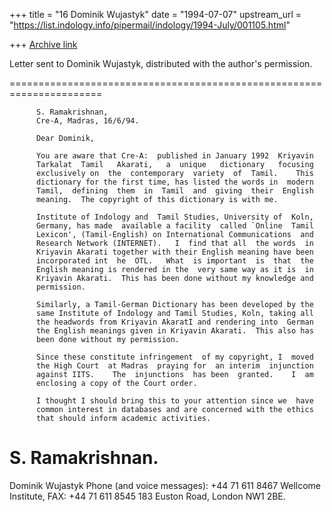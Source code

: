 +++
title = "16 Dominik Wujastyk"
date = "1994-07-07"
upstream_url = "https://list.indology.info/pipermail/indology/1994-July/001105.html"

+++
[Archive link](https://list.indology.info/pipermail/indology/1994-July/001105.html)


Letter sent to Dominik Wujastyk, distributed with the author's permission.

======================================================================

          S. Ramakrishnan,
          Cre-A, Madras, 16/6/94.

          Dear Dominik,

          You are aware that Cre-A:  published in January 1992  Kriyavin
          Tarkalat  Tamil   Akarati,   a  unique   dictionary   focusing
          exclusively on  the  contemporary  variety  of  Tamil.    This
          dictionary for the first time, has listed the words in  modern
          Tamil,  defining  them  in  Tamil  and  giving  their  English
          meaning.  The copyright of this dictionary is with me.

          Institute of Indology and  Tamil Studies, University of  Koln,
          Germany, has made  available a facility  called `Online  Tamil
          Lexicon', (Tamil-English) on International Communications  and
          Research Network (INTERNET).   I  find that all  the words  in
          Kriyavin Akarati together with their English meaning have been
          incorporated int  he  OTL.   What  is important  is  that  the
          English meaning is rendered in the  very same way as it is  in
          Kriyavin Akarati.  This has been done without my knowledge and
          permission.

          Similarly, a Tamil-German Dictionary has been developed by the
          same Institute of Indology and Tamil Studies, Koln, taking all
          the headwords from Kriyavin AkaratI and rendering into  German
          the English meanings given in Kriyavin Akarati.  This also has
          been done without my permission.

          Since these constitute infringement  of my copyright, I  moved
          the High Court  at Madras  praying for  an interim  injunction
          against IITS.    The  injunctions  has been  granted.    I  am
          enclosing a copy of the Court order.

          I thought I should bring this to your attention since we  have
          common interest in databases and are concerned with the ethics
          that should inform academic activities.

S. Ramakrishnan.
 ==
 Dominik Wujastyk           Phone (and voice messages): +44 71 611 8467
 Wellcome Institute,                               FAX: +44 71 611 8545
 183 Euston Road, London NW1 2BE.





